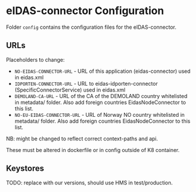 # eIDAS-connector Configuration

Folder `config` contains the configuration files for the eIDAS-connector.

## URLs
Placeholders to change:
* `NO-EIDAS-CONNECTOR-URL` - URL of this application (eidas-connector) used in eidas.xml
* `IDPORTEN-CONNECTOR-URL` - URL to eidas-idporten-connector (SpecificConnectorService) used in eidas.xml
* `DEMOLAND-CA-URL` - URL of the CA of the DEMOLAND country whitelisted in metadata/ folder. Also add foreign countries EidasNodeConnector to this list.
* `NO-EU-EIDAS-CONNECTOR-URL` - URL of Norway NO country whitelisted in metadata/ folder. Also add foreign countries EidasNodeConnector to this list.

NB: might be changed to reflect correct context-paths and api.

These must be altered in dockerfile or in config outside of K8 container.

## Keystores
TODO: replace with our versions, should use HMS in test/production.

